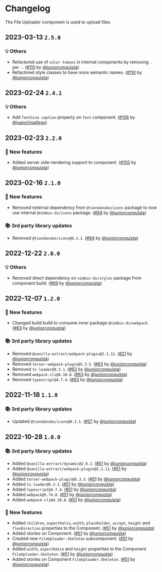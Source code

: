 # Changelog

The File Uploader component is used to upload files.

## 2023-03-13 `2.5.0`

### 💡 Others

- Refactored use of `color tokens` in internal components by removing `.` per `-`. ([#110](https://github.com/TiendaNube/nimbus-design-system/pull/110) by [@juniorconquista](https://github.com/juniorconquista))
- Refactored style classes to have more semantic names. ([#110](https://github.com/TiendaNube/nimbus-design-system/pull/110) by [@juniorconquista](https://github.com/juniorconquista))

## 2023-02-24 `2.4.1`

### 💡 Others

- Add `fontSize caption` property on `Text` component. ([#106](https://github.com/TiendaNube/nimbus-design-system/pull/106) by [@juanchigallego](https://github.com/juanchigallego))

## 2023-02-23 `2.2.0`

### 🎉 New features

- Added server side-rendering support to component. ([#105](https://github.com/TiendaNube/nimbus-design-system/pull/105) by [@juniorconquista](https://github.com/juniorconquista))

## 2023-02-16 `2.1.0`

### 🎉 New features

- Removed external dependency from `@tiendanube/icons` package to now use internal `@nimbus-ds/icons` package. ([#94](https://github.com/TiendaNube/nimbus-design-system/pull/#94) by [@juniorconquista](https://github.com/juniorconquista))

### 📚 3rd party library updates

- Removed `@tiendanube/icons@0.3.1`. ([#94](https://github.com/TiendaNube/nimbus-design-system/pull/#94) by [@juniorconquista](https://github.com/juniorconquista))

## 2022-12-22 `2.0.0`

### 💡 Others

- Removed direct dependency on `nimbus-ds/styles` package from component build. ([#69](https://github.com/TiendaNube/nimbus-design-system/pull/69) by [@juniorconquista](https://github.com/juniorconquista))

## 2022-12-07 `1.2.0`

### 🎉 New features

- Changed build build to consume inner package `@nimbus-ds/webpack`. ([#63](https://github.com/TiendaNube/nimbus-design-system/pull/63) by [@juniorconquista](https://github.com/juniorconquista))

### 📚 3rd party library updates

- Removed `@vanilla-extract/webpack-plugin@2.1.11`. ([#21](https://github.com/TiendaNube/nimbus-design-system/pull/21) by [@juniorconquista](https://github.com/juniorconquista))
- Removed `terser-webpack-plugin@5.3.5`. ([#63](https://github.com/TiendaNube/nimbus-design-system/pull/63) by [@juniorconquista](https://github.com/juniorconquista))
- Removed `ts-loader@9.3.1`. ([#63](https://github.com/TiendaNube/nimbus-design-system/pull/63) by [@juniorconquista](https://github.com/juniorconquista))
- Removed `webpack-cli@4.10.0`. ([#63](https://github.com/TiendaNube/nimbus-design-system/pull/63) by [@juniorconquista](https://github.com/juniorconquista))
- Removed `typescript@4.7.4`. ([#63](https://github.com/TiendaNube/nimbus-design-system/pull/63) by [@juniorconquista](https://github.com/juniorconquista))

## 2022-11-18 `1.1.0`

### 📚 3rd party library updates

- Updated `@tiendanube/icons@0.3.1`. ([#57](https://github.com/TiendaNube/nimbus-design-system/pull/#57) by [@juniorconquista](https://github.com/juniorconquista))

## 2022-10-28 `1.0.0`

### 📚 3rd party library updates

- Added `@vanilla-extract/dynamic@2.0.2`. ([#51](https://github.com/TiendaNube/nimbus-design-system/pull/51) by [@juniorconquista](https://github.com/juniorconquista))
- Added `@vanilla-extract/webpack-plugin@2.1.11`. ([#51](https://github.com/TiendaNube/nimbus-design-system/pull/51) by [@juniorconquista](https://github.com/juniorconquista))
- Added `terser-webpack-plugin@5.3.5`. ([#51](https://github.com/TiendaNube/nimbus-design-system/pull/51) by [@juniorconquista](https://github.com/juniorconquista))
- Added `ts-loader@9.3.1`. ([#51](https://github.com/TiendaNube/nimbus-design-system/pull/51) by [@juniorconquista](https://github.com/juniorconquista))
- Added `typescript@4.7.4`. ([#51](https://github.com/TiendaNube/nimbus-design-system/pull/51) by [@juniorconquista](https://github.com/juniorconquista))
- Added `webpack@5.74.0`. ([#51](https://github.com/TiendaNube/nimbus-design-system/pull/51) by [@juniorconquista](https://github.com/juniorconquista))
- Added `webpack-cli@4.10.0`. ([#51](https://github.com/TiendaNube/nimbus-design-system/pull/51) by [@juniorconquista](https://github.com/juniorconquista))

### 🎉 New features

- Added `children`, `aspectRatio`, `width`, `placeholder`, `accept`, `height` and `flexDirection` properties to the Component. ([#51](https://github.com/TiendaNube/nimbus-design-system/pull/51) by [@juniorconquista](https://github.com/juniorconquista))
- Added stories on Component. ([#51](https://github.com/TiendaNube/nimbus-design-system/pull/51) by [@juniorconquista](https://github.com/juniorconquista))
- Created new `FileUploader.Skeleton` subcomponent. ([#51](https://github.com/TiendaNube/nimbus-design-system/pull/51) by [@juniorconquista](https://github.com/juniorconquista))
- Added `width`, `aspectRatio` and `height` properties to the Component `FileUploader.Skeleton`. ([#51](https://github.com/TiendaNube/nimbus-design-system/pull/51) by [@juniorconquista](https://github.com/juniorconquista))
- Added stories on Component `FileUploader.Skeleton`. ([#51](https://github.com/TiendaNube/nimbus-design-system/pull/51) by [@juniorconquista](https://github.com/juniorconquista))
